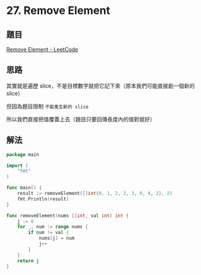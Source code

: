 # 27. Remove Element

## 題目

[Remove Element - LeetCode](https://leetcode.com/problems/remove-element/)

## 思路

其實就是遍歷 slice，不是目標數字就把它記下來（原本我們可能直接創一個新的 slice）

但因為題目限制 `不能產生新的 slice`

所以我們直接把值覆蓋上去（題目只要回傳長度內的值對就好）

## 解法

```go
package main

import (
	"fmt"
)

func main() {
	result := removeElement([]int{0, 1, 2, 2, 3, 0, 4, 2}, 2)
	fmt.Println(result)
}

func removeElement(nums []int, val int) int {
	j := 0
	for _, num := range nums {
		if num != val {
			nums[j] = num
			j++
		}
	}
	return j
}
```